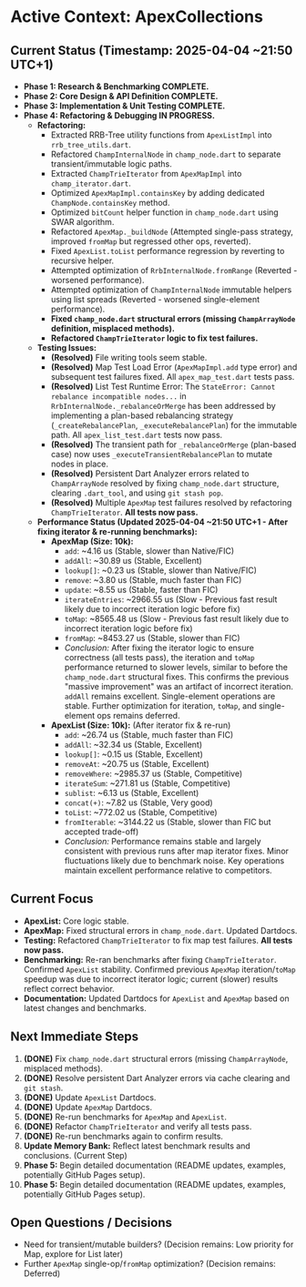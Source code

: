 # Active Context: ApexCollections

## Current Status (Timestamp: 2025-04-04 ~21:50 UTC+1)

-   **Phase 1: Research & Benchmarking COMPLETE.**
-   **Phase 2: Core Design & API Definition COMPLETE.**
-   **Phase 3: Implementation & Unit Testing COMPLETE.**
-   **Phase 4: Refactoring & Debugging IN PROGRESS.**
    -   **Refactoring:**
        -   Extracted RRB-Tree utility functions from `ApexListImpl` into `rrb_tree_utils.dart`.
        -   Refactored `ChampInternalNode` in `champ_node.dart` to separate transient/immutable logic paths.
        -   Extracted `ChampTrieIterator` from `ApexMapImpl` into `champ_iterator.dart`.
        -   Optimized `ApexMapImpl.containsKey` by adding dedicated `ChampNode.containsKey` method.
        -   Optimized `bitCount` helper function in `champ_node.dart` using SWAR algorithm.
        -   Refactored `ApexMap._buildNode` (Attempted single-pass strategy, improved `fromMap` but regressed other ops, reverted).
        -   Fixed `ApexList.toList` performance regression by reverting to recursive helper.
        -   Attempted optimization of `RrbInternalNode.fromRange` (Reverted - worsened performance).
        -   Attempted optimization of `ChampInternalNode` immutable helpers using list spreads (Reverted - worsened single-element performance).
        -   **Fixed `champ_node.dart` structural errors (missing `ChampArrayNode` definition, misplaced methods).**
        -   **Refactored `ChampTrieIterator` logic to fix test failures.**
    -   **Testing Issues:**
        -   **(Resolved)** File writing tools seem stable.
        -   **(Resolved)** Map Test Load Error (`ApexMapImpl.add` type error) and subsequent test failures fixed. All `apex_map_test.dart` tests pass.
        -   **(Resolved)** List Test Runtime Error: The `StateError: Cannot rebalance incompatible nodes...` in `RrbInternalNode._rebalanceOrMerge` has been addressed by implementing a plan-based rebalancing strategy (`_createRebalancePlan`, `_executeRebalancePlan`) for the immutable path. All `apex_list_test.dart` tests now pass.
        -   **(Resolved)** The transient path for `_rebalanceOrMerge` (plan-based case) now uses `_executeTransientRebalancePlan` to mutate nodes in place.
        -   **(Resolved)** Persistent Dart Analyzer errors related to `ChampArrayNode` resolved by fixing `champ_node.dart` structure, clearing `.dart_tool`, and using `git stash pop`.
        -   **(Resolved)** Multiple `ApexMap` test failures resolved by refactoring `ChampTrieIterator`. **All tests now pass.**
    -   **Performance Status (Updated 2025-04-04 ~21:50 UTC+1 - After fixing iterator & re-running benchmarks):**
        -   **ApexMap (Size: 10k):**
            -   `add`: ~4.16 us (Stable, slower than Native/FIC)
            -   `addAll`: ~30.89 us (Stable, Excellent)
            -   `lookup[]`: ~0.23 us (Stable, slower than Native/FIC)
            -   `remove`: ~3.80 us (Stable, much faster than FIC)
            -   `update`: ~8.55 us (Stable, faster than FIC)
            -   `iterateEntries`: ~2966.55 us (Slow - Previous fast result likely due to incorrect iteration logic before fix)
            -   `toMap`: ~8565.48 us (Slow - Previous fast result likely due to incorrect iteration logic before fix)
            -   `fromMap`: ~8453.27 us (Stable, slower than FIC)
            -   *Conclusion:* After fixing the iterator logic to ensure correctness (all tests pass), the iteration and `toMap` performance returned to slower levels, similar to before the `champ_node.dart` structural fixes. This confirms the previous "massive improvement" was an artifact of incorrect iteration. `addAll` remains excellent. Single-element operations are stable. Further optimization for iteration, `toMap`, and single-element ops remains deferred.
        -   **ApexList (Size: 10k):** (After iterator fix & re-run)
            -   `add`: ~26.74 us (Stable, much faster than FIC)
            -   `addAll`: ~32.34 us (Stable, Excellent)
            -   `lookup[]`: ~0.15 us (Stable, Excellent)
            -   `removeAt`: ~20.75 us (Stable, Excellent)
            -   `removeWhere`: ~2985.37 us (Stable, Competitive)
            -   `iterateSum`: ~271.81 us (Stable, Competitive)
            -   `sublist`: ~6.13 us (Stable, Excellent)
            -   `concat(+)`: ~7.82 us (Stable, Very good)
            -   `toList`: ~772.02 us (Stable, Competitive)
            -   `fromIterable`: ~3144.22 us (Stable, slower than FIC but accepted trade-off)
            -   *Conclusion:* Performance remains stable and largely consistent with previous runs after map iterator fixes. Minor fluctuations likely due to benchmark noise. Key operations maintain excellent performance relative to competitors.

## Current Focus

-   **ApexList:** Core logic stable.
-   **ApexMap:** Fixed structural errors in `champ_node.dart`. Updated Dartdocs.
-   **Testing:** Refactored `ChampTrieIterator` to fix map test failures. **All tests now pass.**
-   **Benchmarking:** Re-ran benchmarks after fixing `ChampTrieIterator`. Confirmed `ApexList` stability. Confirmed previous `ApexMap` iteration/`toMap` speedup was due to incorrect iterator logic; current (slower) results reflect correct behavior.
-   **Documentation:** Updated Dartdocs for `ApexList` and `ApexMap` based on latest changes and benchmarks.

## Next Immediate Steps

1.  **(DONE)** Fix `champ_node.dart` structural errors (missing `ChampArrayNode`, misplaced methods).
2.  **(DONE)** Resolve persistent Dart Analyzer errors via cache clearing and `git stash`.
3.  **(DONE)** Update `ApexList` Dartdocs.
4.  **(DONE)** Update `ApexMap` Dartdocs.
5.  **(DONE)** Re-run benchmarks for `ApexMap` and `ApexList`.
6.  **(DONE)** Refactor `ChampTrieIterator` and verify all tests pass.
7.  **(DONE)** Re-run benchmarks again to confirm results.
8.  **Update Memory Bank:** Reflect latest benchmark results and conclusions. (Current Step)
9.  **Phase 5:** Begin detailed documentation (README updates, examples, potentially GitHub Pages setup).
8.  **Phase 5:** Begin detailed documentation (README updates, examples, potentially GitHub Pages setup).

## Open Questions / Decisions

-   Need for transient/mutable builders? (Decision remains: Low priority for Map, explore for List later)
-   Further `ApexMap` single-op/`fromMap` optimization? (Decision remains: Deferred)